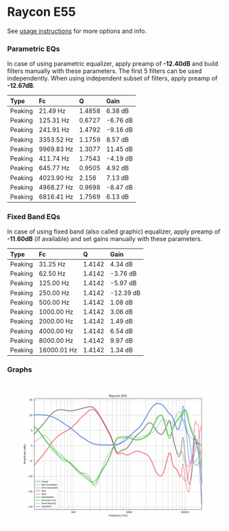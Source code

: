 # Raycon E55
See [usage instructions](https://github.com/jaakkopasanen/AutoEq#usage) for more options and info.

### Parametric EQs
In case of using parametric equalizer, apply preamp of **-12.40dB** and build filters manually
with these parameters. The first 5 filters can be used independently.
When using independent subset of filters, apply preamp of **-12.67dB**.

| Type    | Fc         |      Q | Gain     |
|:--------|:-----------|:-------|:---------|
| Peaking | 21.49 Hz   | 1.4858 | 6.38 dB  |
| Peaking | 125.31 Hz  | 0.6727 | -6.76 dB |
| Peaking | 241.91 Hz  | 1.4792 | -9.16 dB |
| Peaking | 3353.52 Hz | 1.1759 | 8.57 dB  |
| Peaking | 9969.83 Hz | 1.3077 | 11.45 dB |
| Peaking | 411.74 Hz  | 1.7543 | -4.19 dB |
| Peaking | 645.77 Hz  | 0.9505 | 4.92 dB  |
| Peaking | 4023.90 Hz | 2.156  | 7.13 dB  |
| Peaking | 4968.27 Hz | 0.9698 | -8.47 dB |
| Peaking | 6816.41 Hz | 1.7569 | 6.13 dB  |

### Fixed Band EQs
In case of using fixed band (also called graphic) equalizer, apply preamp of **-11.60dB**
(if available) and set gains manually with these parameters.

| Type    | Fc          |      Q | Gain      |
|:--------|:------------|:-------|:----------|
| Peaking | 31.25 Hz    | 1.4142 | 4.34 dB   |
| Peaking | 62.50 Hz    | 1.4142 | -3.76 dB  |
| Peaking | 125.00 Hz   | 1.4142 | -5.97 dB  |
| Peaking | 250.00 Hz   | 1.4142 | -12.39 dB |
| Peaking | 500.00 Hz   | 1.4142 | 1.08 dB   |
| Peaking | 1000.00 Hz  | 1.4142 | 3.06 dB   |
| Peaking | 2000.00 Hz  | 1.4142 | 1.49 dB   |
| Peaking | 4000.00 Hz  | 1.4142 | 6.54 dB   |
| Peaking | 8000.00 Hz  | 1.4142 | 9.97 dB   |
| Peaking | 16000.01 Hz | 1.4142 | 1.34 dB   |

### Graphs
![](./Raycon%20E55.png)